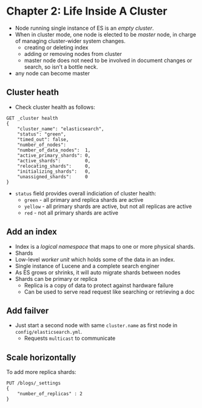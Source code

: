 # Chapter 2: Life Inside A Cluster

* Node running single instance of ES is an *empty cluster*.
* When in cluster mode, one node is elected to be *master* node, in charge of managing cluster-wider system changes.
  * creating or deleting index
  * adding or removing nodes from cluster
  * master node does not need to be involved in document changes or search, so isn't a bottle neck.
* any node can become master

## Cluster heath

* Check cluster health as follows:

```
GET _cluster health
{
    "cluster_name": "elasticsearch",
    "status": "green",
    "timed_out": false,
    "number_of_nodes":
    "number_of_data_nodes":  1,
    "active_primary_shards": 0,
    "active_shards":         0,
    "relocating_shards":     0,
    "initializing_shards":   0,
    "unassigned_shards":     0
}
```

* ``status`` field provides overall indiciation of cluster health:
  * ``green`` - all primary and replica shards are active
  * ``yellow`` - all primary shards are active, but not all replicas are active
  * ``red`` - not all primary shards are active

## Add an index

* Index is a *logical namespace* that maps to one or more physical shards.
* Shards
 *  Low-level *worker unit* which holds some of the data in an index.
  * Single instance of Lucene and a complete search enginer
  * As ES grows or shrinks, it will auto migrate shards between nodes
  * Shards can be primary or replica
    * Replica is a copy of data to protect against hardware failure
    * Can be used to serve read request like searching or retrieving a doc

## Add failver

* Just start a second node with same ``cluster.name`` as first node in ``config/elasticsearch.yml``.
  * Requests ``multicast`` to communicate

## Scale horizontally

To add more replica shards:

```
PUT /blogs/_settings
{
    "number_of_replicas" : 2
}
```

